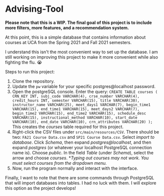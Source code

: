 # Advising-Tool

**Please note that this is a WIP. The final goal of this project is to include more filters, more features, and a recommendation system.**

At this point, this is a simple database that contains information about courses at UCA from the Spring 2021 and Fall 2021 semesters.

I understand this isn't the most convenient way to set up the database. I am still working on improving this project to make it more convenient while also fighting the flu. 😭

Steps to run this project:

1) Clone the repository.
2) Update the `pw` variable for your specific postgres@localhost password.
3) Open the postgreSQL console. Enter the query:
   `CREATE TABLE courses (
                         CRN_KEY INT,
                         subj_code VARCHAR(4),
                         crse_number VARCHAR(4),
                         credit_hours INT,
                         semester VARCHAR(15),
                         title VARCHAR(30),
                         instructor_name VARCHAR(25),
                         meet_days1 VARCHAR(7),
                         begin_time1 VARCHAR(15),
                         end_time1 VARCHAR(15),
                         meet_days2 VARCHAR(7),
                         begin_time2 VARCHAR(15),
                         end_time2 VARCHAR(15),
                         schedule_desc VARCHAR(15),
                         instructional_method VARCHAR(10),
                         start_date VARCHAR(10),
                         end_date VARCHAR(10),
                         crn_attributes VARCHAR(20)
);
   `
   This creates the *courses* table required for this project.
4) Right-click the CSV files under `src/main/resources/CSV`. There should be two: `FA21 Course Data.csv` and `SP21 Course Data.csv`. Select *import to database*. Click *Schema*, then expand *postgres@localhost*, and then expand *postgres* (or whatever your localhost PostgreSQL connection name is). Choose *public*. In the field *Table* (under *Schema*), select the arrow and choose *courses*. **Typing out courses may not work. You must select courses from the dropdown menu.*
5) Now, run the program normally and interact with the interface.

Finally, I want to note that there are some commands through PostgreSQL that will import databases into tables. I had no luck with them. I will explore this option as the project develops!
